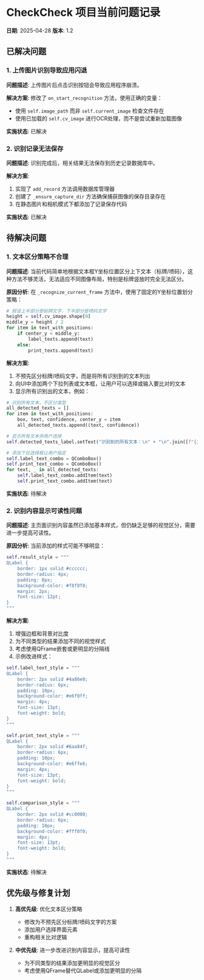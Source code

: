 # CheckCheck 项目当前问题记录

**日期**: 2025-04-28
**版本**: 1.2

## 已解决问题

### 1. 上传图片识别导致应用闪退 

**问题描述**: 
上传图片后点击识别按钮会导致应用程序崩溃。

**解决方案**:
修改了 `on_start_recognition` 方法，使用正确的变量：
- 使用 `self.image_path` 而非 `self.current_image` 检查文件存在
- 使用已加载的 `self.cv_image` 进行OCR处理，而不是尝试重新加载图像

**实施状态**: 已解决

### 2. 识别记录无法保存 

**问题描述**:
识别完成后，相关结果无法保存到历史记录数据库中。

**解决方案**:
1. 实现了 `add_record` 方法调用数据库管理器
2. 创建了 `_ensure_capture_dir` 方法确保捕获图像的保存目录存在
3. 在静态图片和相机模式下都添加了记录保存代码

**实施状态**: 已解决

## 待解决问题

### 1. 文本区分策略不合理

**问题描述**: 
当前代码简单地根据文本框Y坐标位置区分上下文本（标牌/喷码），这种方法不够灵活，无法适应不同图像布局，特别是标牌竖放时完全无法区分。

**原因分析**:
在 `_recognize_current_frame` 方法中，使用了固定的Y坐标位置划分策略：
```python
# 假设上半部分是标牌文字，下半部分是喷码文字
height = self.cv_image.shape[0]
middle_y = height / 2
for item in text_with_positions:
    if center_y < middle_y:
        label_texts.append(text)
    else:
        print_texts.append(text)
```

**解决方案**:
1. 不预先区分标牌/喷码文字，而是将所有识别到的文本列出
2. 向UI中添加两个下拉列表或文本框，让用户可以选择或输入要比对的文本
3. 显示所有识别出的文本，例如：
```python
# 识别所有文本，不区分类型
all_detected_texts = []
for item in text_with_positions:
    box, text, confidence, center_y = item
    all_detected_texts.append((text, confidence))

# 显示所有文本供用户选择
self.detected_texts_label.setText("识别到的所有文本：\n" + "\n".join([f"{i+1}. {text} (置信度: {conf:.2f})" for i, (text, conf) in enumerate(all_detected_texts)]))

# 添加下拉选择框让用户指定
self.label_text_combo = QComboBox()
self.print_text_combo = QComboBox()
for text, _ in all_detected_texts:
    self.label_text_combo.addItem(text)
    self.print_text_combo.addItem(text)
```

**实施状态**: 待解决

### 2. 识别内容显示可读性问题

**问题描述**:
主页面识别内容虽然已添加基本样式，但仍缺乏足够的视觉区分，需要进一步提高可读性。

**原因分析**:
当前添加的样式可能不够明显：
```python
self.result_style = """
QLabel {
    border: 1px solid #cccccc;
    border-radius: 4px;
    padding: 8px;
    background-color: #f8f8f8;
    margin: 2px;
    font-size: 12pt;
}
"""
```

**解决方案**:
1. 增强边框和背景对比度
2. 为不同类型的结果添加不同的视觉样式
3. 考虑使用QFrame嵌套或更明显的分隔线
4. 示例改进样式：
```python
self.label_text_style = """
QLabel {
    border: 2px solid #4a86e8;
    border-radius: 6px;
    padding: 10px;
    background-color: #e6f0ff;
    margin: 4px;
    font-size: 13pt;
    font-weight: bold;
}
"""

self.print_text_style = """
QLabel {
    border: 2px solid #6aa84f;
    border-radius: 6px;
    padding: 10px;
    background-color: #e6ffe6;
    margin: 4px;
    font-size: 13pt;
    font-weight: bold;
}
"""

self.comparison_style = """
QLabel {
    border: 2px solid #cc0000;
    border-radius: 6px;
    padding: 10px;
    background-color: #fff0f0;
    margin: 4px;
    font-size: 13pt;
    font-weight: bold;
}
"""
```

**实施状态**: 待解决

## 优先级与修复计划

1. **高优先级**: 优化文本区分策略
   - 修改为不预先区分标牌/喷码文字的方案
   - 添加用户选择界面元素
   - 重构相关比对逻辑

2. **中优先级**: 进一步改进识别内容显示，提高可读性
   - 为不同类型的结果添加更明显的视觉区分
   - 考虑使用QFrame替代QLabel或添加更明显的分隔
